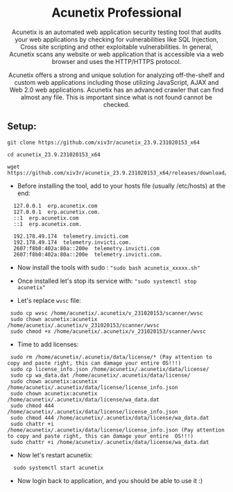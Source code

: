 # <h1 align="center">Acunetix Professional</h1>

<p align="center"> Acunetix is an automated web application security testing tool that audits your web applications by checking for vulnerabilities like SQL Injection, Cross site scripting and other exploitable vulnerabilities. In general, Acunetix scans any website or web application that is accessible via a web browser and uses the HTTP/HTTPS protocol.
<p align="center">Acunetix offers a strong and unique solution for analyzing off-the-shelf and custom web applications including those utilizing JavaScript, AJAX and Web 2.0 web applications. Acunetix has an advanced crawler that can find almost any file. This is important since what is not found cannot be checked.

</p>

## Setup:

    git clone https://github.com/xiv3r/acunetix_23.9.231020153_x64

    cd acunetix_23.9.231020153_x64
    
    wget https://github.com/xiv3r/acunetix_23.9.231020153_x64/releases/download/acunetix/acunetix_23.9.231020153_x64.sh

    
- Before installing the tool, add to your hosts file (usually /etc/hosts) at the end:

```
  127.0.0.1  erp.acunetix.com
  127.0.0.1  erp.acunetix.com.
  ::1  erp.acunetix.com
  ::1  erp.acunetix.com.

  192.178.49.174  telemetry.invicti.com
  192.178.49.174  telemetry.invicti.com.
  2607:f8b0:402a:80a::200e  telemetry.invicti.com
  2607:f8b0:402a:80a::200e  telemetry.invicti.com.
```
- Now install the tools with sudo : `"sudo bash acunetix_xxxxx.sh"`

- Once installed let's stop its service with: `"sudo systemctl stop acunetix"`

- Let's replace `wvsc` file:
 ```
  sudo cp wvsc /home/acunetix/.acunetix/v_231020153/scanner/wvsc
  sudo chown acunetix:acunetix /home/acunetix/.acunetix/v_231020153/scanner/wvsc
  sudo chmod +x /home/acunetix/.acunetix/v_231020153/scanner/wvsc
 ```

- Time to add licenses:
 
 ```
  sudo rm /home/acunetix/.acunetix/data/license/* (Pay attention to copy and paste right, this can damage your entire OS!!!)
  sudo cp license_info.json /home/acunetix/.acunetix/data/license/
  sudo cp wa_data.dat /home/acunetix/.acunetix/data/license/
  sudo chown acunetix:acunetix /home/acunetix/.acunetix/data/license/license_info.json
  sudo chown acunetix:acunetix /home/acunetix/.acunetix/data/license/wa_data.dat
  sudo chmod 444 /home/acunetix/.acunetix/data/license/license_info.json
  sudo chmod 444 /home/acunetix/.acunetix/data/license/wa_data.dat
  sudo chattr +i /home/acunetix/.acunetix/data/license/license_info.json (Pay attention to copy and paste right, this can damage your entire  OS!!!)
  sudo chattr +i /home/acunetix/.acunetix/data/license/wa_data.dat
```

- Now let's restart acunetix:
```
  sudo systemctl start acunetix
```
- Now login back to application, and you should be able to use it :)
